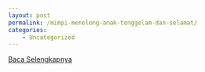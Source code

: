 ```yaml
---
layout: post
permalink: /mimpi-menolong-anak-tenggelam-dan-selamat/
categories:
    - Uncategorized
---
```


[Baca Selengkapnya](/09)
